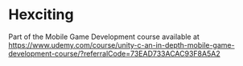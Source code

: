 # Hexciting
Part of the Mobile Game Development course available at https://www.udemy.com/course/unity-c-an-in-depth-mobile-game-development-course/?referralCode=73EAD733ACAC93F8A5A2
